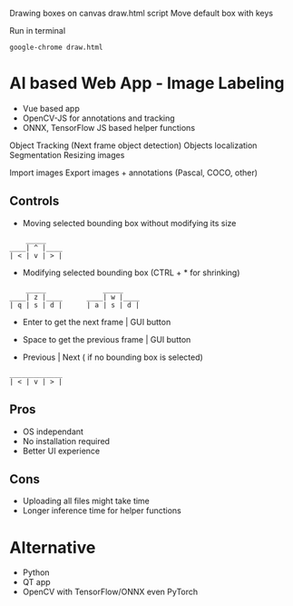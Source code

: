 Drawing boxes on canvas draw.html script
Move default box with keys

Run in terminal

```
google-chrome draw.html
```

# AI based Web App - Image Labeling

- Vue based app
- OpenCV-JS for annotations and tracking
- ONNX, TensorFlow JS based helper functions

Object Tracking (Next frame object detection)
Objects localization
Segmentation
Resizing images

Import images
Export images + annotations (Pascal, COCO, other)

## Controls

* Moving selected bounding box  without modifying its size
```
    _____
____| ^ |____
| < | v | > |
```
* Modifying selected bounding box (CTRL + * for shrinking) 
```
    _____              _____              
____| z |____      ____| w |____
| q | s | d |      | a | s | d |      
```
* Enter to get the next frame | GUI button

* Space to get the previous frame | GUI button

* Previous | Next ( if no bounding box is selected)
```
_____________
| < | v | > |
```
## Pros

* OS independant
* No installation required
* Better UI experience

## Cons

* Uploading all files might take time
* Longer inference time for helper functions

# Alternative

- Python 
- QT app
- OpenCV with TensorFlow/ONNX even PyTorch